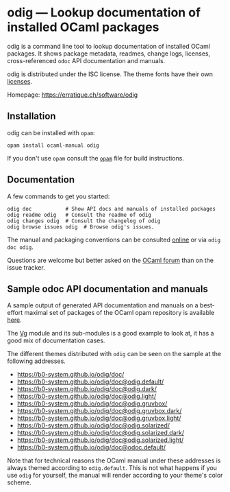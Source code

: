 odig — Lookup documentation of installed OCaml packages
=======================================================

odig is a command line tool to lookup documentation of installed OCaml
packages. It shows package metadata, readmes, change logs, licenses,
cross-referenced `odoc` API documentation and manuals.

odig is distributed under the ISC license. The theme fonts have their
own [licenses](LICENSE.md).

Homepage: <https://erratique.ch/software/odig>  

## Installation

odig can be installed with `opam`:

    opam install ocaml-manual odig

If you don't use `opam` consult the [`opam`](opam) file for build
instructions.

## Documentation

A few commands to get you started:

    odig doc           # Show API docs and manuals of installed packages
    odig readme odig   # Consult the readme of odig
    odig changes odig  # Consult the changelog of odig
    odig browse issues odig  # Browse odig's issues.

The manual and packaging conventions can be consulted [online][doc] or
via `odig doc odig`.

Questions are welcome but better asked on the [OCaml forum] than on the
issue tracker.

[doc]: https://b0-system.github.io/odig/doc/odig/
[OCaml forum]: https://discuss.ocaml.org/

## Sample odoc API documentation and manuals

A sample output of generated API documentation and manuals on a
best-effort maximal set of packages of the OCaml opam repository is
available [here](https://b0-system.github.io/odig/doc/).

The [Vg](https://b0-system.github.io/odig/doc/vg/Vg/index.html) module
and its sub-modules is a good example to look at, it has a good mix of
documentation cases.

The different themes distributed with `odig` can be seen on the sample
at the following addresses.

* https://b0-system.github.io/odig/doc/
* https://b0-system.github.io/odig/doc@odig.default/
* https://b0-system.github.io/odig/doc@odig.dark/
* https://b0-system.github.io/odig/doc@odig.light/
* https://b0-system.github.io/odig/doc@odig.gruvbox/
* https://b0-system.github.io/odig/doc@odig.gruvbox.dark/
* https://b0-system.github.io/odig/doc@odig.gruvbox.light/
* https://b0-system.github.io/odig/doc@odig.solarized/
* https://b0-system.github.io/odig/doc@odig.solarized.dark/
* https://b0-system.github.io/odig/doc@odig.solarized.light/
* https://b0-system.github.io/odig/doc@odoc.default/

Note that for technical reasons the OCaml manual under these addresses
is always themed according to `odig.default`. This is not what happens
if you use `odig` for yourself, the manual will render according to
your theme's color scheme.
